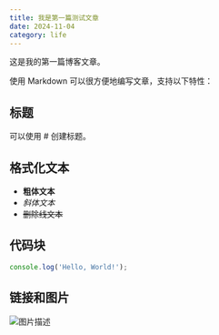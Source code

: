 ```yaml
---
title: 我是第一篇测试文章
date: 2024-11-04
category: life
---
```


这是我的第一篇博客文章。

使用 Markdown 可以很方便地编写文章，支持以下特性：

## 标题

可以使用 # 创建标题。

## 格式化文本

- **粗体文本**
- *斜体文本*
- ~~删除线文本~~

## 代码块

```javascript
console.log('Hello, World!');
```

## 链接和图片

![图片描述](https://gw.tar.tn/ipfs/QmZmG3cLPd7qXzr4wjT32h9pfj6s5xWhbqdtUHRY62vep5)
